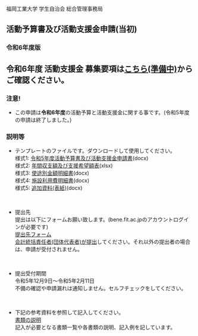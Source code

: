 福岡工業大学 学生自治会 総合管理事務局

## 活動予算書及び活動支援金申請(当初)
### 令和6年度版
  
## 令和6年度 活動支援金 募集要項は[こちら(準備中)]()からご確認ください。  


### 注意!
- この申請は**令和6年度**の活動予算と活動支援金に関する事です。(令和5年度の申請は終了しました。)


### 説明等
- テンプレートのファイルです。ダウンロードして使用してください。  
様式1: [令和5年度活動予算書及び活動支援金申請書]()(docx)  
様式2: [年間収支額及び支援希望額表]()(xlsx)  
様式3: [使途別金額明細書]()(docx)  
様式4: [施設利用費明細書]()(docx)  
様式5: [追加資料(表紙)]()(docx)  
<br>

- 提出先  
提出は以下にフォームお願い致します。(bene.fit.ac.jpのアカウントログインが必要です)  
[提出先フォーム](https://forms.office.com/r/yPHhtDSyH7)  
<ins>会計統括責任者(団体代表者)が提出</ins>してください。それ以外の提出者の場合は、申請が受付されません。
<br>

- 提出受付期間  
令和5年12月9日～令和5年2月11日  
不備の確認や申請漏れは通知しません。セルフチェックをしてください。
<br>

- 下記の参考資料を参照して記入してください。  
[書類の説明](./docs/書類の説明.md)  
記入が必要となる書類一覧や各書類の説明、記入例を記しています。 
